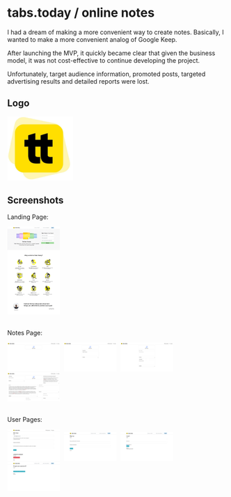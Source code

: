 # tabs.today / online notes
I had a dream of making a more convenient way to create notes. Basically, I wanted to make a more convenient analog of Google Keep.

After launching the MVP, it quickly became clear that given the business model, it was not cost-effective to continue developing the project.

Unfortunately, target audience information, promoted posts, targeted advertising results and detailed reports were lost.

## Logo

<img src="/app/assets/images/logo_717x700.jpg" width="30%" />

## Screenshots

Landing Page:
<p float="left" style="margin-bottom: 30px;">
  <img src="/Documents/Examples/landing_page.png" width="24%" style="margin-right: 1%;" />
</p>

Notes Page:
<p float="left" style="margin-bottom: 30px;">
  <img src="/Documents/Examples/notes_page_empty.png" width="24%" style="margin-right: 1%;" />
  <img src="/Documents/Examples/notes_page_1_item.png" width="24%" style="margin-right: 1%;" />
  <img src="/Documents/Examples/notes_page_2_items.png" width="24%" style="margin-right: 1%;" />
  <img src="/Documents/Examples/notes_page_a_lot_of_items.png" width="24%" />
</p>

User Pages:
<p float="left" style="margin-bottom: 30px;">
  <img src="/Documents/Examples/user_page_edit.png" width="24%" style="margin-right: 1%;" />
  <img src="/Documents/Examples/user_page_sign_up.png" width="24%" style="margin-right: 1%;" />
  <img src="/Documents/Examples/user_page_login.png" width="24%" style="margin-right: 1%;" />
  <img src="/Documents/Examples/user_page_password_recovery.png" width="24%" />
</p>
